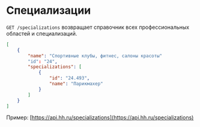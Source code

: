 Специализации
=============

`GET /specializations` возвращает справочник всех профессиональных областей и специализаций.

```json
[
    {
        "name": "Спортивные клубы, фитнес, салоны красоты"
        "id": "24",
        "specializations": [
            {
                "id": "24.493",
                "name": "Парикмахер"
            }
        ]
    }
]
```

Пример: [https://api.hh.ru/specializations](https://api.hh.ru/specializations)